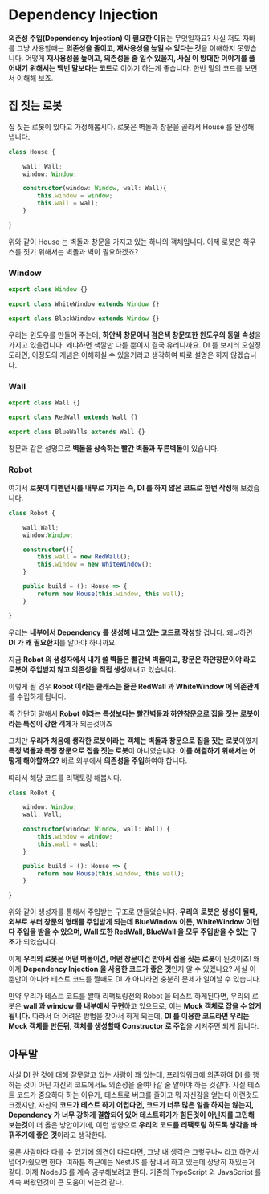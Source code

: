 # Dependency Injection

**의존성 주입(Dependency Injection) 이 필요한 이유**는 무엇일까요? 사실 저도 자바를 그냥 사용할때는 **의존성을 줄이고, 재사용성을 높일 수 있다는 것**을 이해하지 못했습니다.
어떻게 **재사용성을 높이고, 의존성을 줄 일수 있을지, 사실 이 방대한 이야기를 풀어내기 위해서는 백번 말보다는 코드**로 이야기 하는게 좋습니다. 한번 밑의 코드를 보면서 이해해 보죠.

## 집 짓는 로봇

집 짓는 로봇이 있다고 가정해봅시다. 로봇은 벽돌과 창문을 골라서 House 를 완성해 냅니다.

```typescript
class House {

    wall: Wall;
    window: Window;

    constructor(window: Window, wall: Wall){
        this.window = window;
        this.wall = wall;
    }

}
```

위와 같이 House 는 벽돌과 창문을 가지고 있는 하나의 객체입니다. 이제 로봇은 하우스를 짓기 위해서는 벽돌과 벽이 필요하겠죠?

### Window

```typescript
export class Window {}

export class WhiteWindow extends Window {}

export class BlackWindow extends Window {}
```

우리는 윈도우를 만들어 주는데, **하얀색 창문이나 검은색 창문또한 윈도우의 동일 속성**을 가지고 있을겁니다. 왜냐하면 색깔만 다를 뿐이지 결국 유리니까요. 
DI 를 보시러 오실정도라면, 이정도의 개념은 이해하실 수 있을거라고 생각하여 따로 설명은 하지 않겠습니다.

### Wall

```typescript
export class Wall {}

export class RedWall extends Wall {}

export class BlueWalls extends Wall {}
```

창문과 같은 설명으로 **벽돌을 상속하는 빨간 벽돌과 푸른벽돌**이 있습니다.

### Robot

여기서 **로봇이 디펜던시를 내부로 가지는 즉, DI 를 하지 않은 코드로 한번 작성**해 보겠습니다. 

```typescript
class Robot {

    wall:Wall;
    window:Window;

    constructor(){
        this.wall = new RedWall();
        this.window = new WhiteWindow();
    }

    public build = (): House => {
        return new House(this.window, this.wall);
    }

}
```

우리는 **내부에서 Dependency 를 생성해 내고 있는 코드로 작성**할 겁니다. 왜냐하면 **DI 가 왜 필요한지**를 알아야 하니까요.

지금 **Robot 의 생성자에서 내가 쓸 벽돌은 빨간색 벽돌이고, 창문은 하얀창문이야 라고 로봇이 주입받지 않고 의존성을 직접 생성**해내고 있습니다.

이렇게 될 경우 **Robot 이라는 클래스는 줄곧 RedWall 과 WhiteWindow 에 의존관계**를 수립하게 됩니다.

즉 간단히 말해서 **Robot 이라는 특성보다는 빨간벽돌과 하얀창문으로 집을 짓는 로봇이라는 특성이 강한 객체**가 되는것이죠

그치만 **우리가 처음에 생각한 로봇이라는 객체는 벽돌과 창문으로 집을 짓는 로봇**이였지 **특정 벽돌과 특정 창문으로 집을 짓는 로봇**이 아니였습니다. **이를 해결하기 위해서는 어떻게 해야할까요?** 바로 외부에서 **의존성을 주입**하여야 합니다.

따라서 해당 코드를 리팩토링 해봅시다.

```typescript
class RoBot {

    window: Window;
    wall: Wall;

    constructor(window: Window, wall: Wall) {
        this.window = window;
        this.wall = wall;
    }

    public build = (): House => {
        return new House(this.window, this.wall);
    }

}
```

위와 같이 생성자를 통해서 주입받는 구조로 만들었습니다. **우리의 로봇은 생성이 될때, 외부로 부터 창문의 형태를 주입받게 되는데 BlueWindow 이든, WhiteWindow 이던 다 주입을 받을 수 있으며, Wall 또한 RedWall, BlueWall 을 모두 주입받을 수 있는 구조**가 되었습니다.

이제 **우리의 로봇은 어떤 벽돌이건, 어떤 창문이건 받아서 집을 짓는 로봇**이 된것이죠! 왜 이제 **Dependency Injection 을 사용한 코드가 좋은 것**인지 알 수 있겠나요? 사실 이뿐만이 아니라 테스트 코드를 짤때도 DI 가 아니라면 충분히 문제가 일어날 수 있습니다.

만약 우리가 테스트 코드를 짤때 리팩토링전의 Robot 을 테스트 하게된다면, 우리의 로봇은 **wall 과 window 를 내부에서 구현**하고 있으므로, 이는 **Mock 객체로 잡을 수 없게 됩니다.** 따라서 더 어려운 방법을 찾아서 하게 되는데, **DI 를 이용한 코드라면 우리는 Mock 객체를 만든뒤, 객체를 생성할때 Constructor 로 주입**을 시켜주면 되게 됩니다.

## 아무말

사실 DI 란 것에 대해 잘못알고 있는 사람이 꽤 있는데, 프레임워크에 의존하여 DI 를 행하는 것이 아닌 자신의 코드에서도 의존성을 줄여나갈 줄 알아야 하는 것같다. 사실 테스트 코드가 중요하다 하는 이유가, 테스트로 버그를 줄이고 뭐 자신감을 얻는다 이런것도 크겠지만, 자신의 **코드가 테스트 하기 어렵다면, 코드가 너무 많은 일을 하지는 않는지, Dependency 가 너무 강하게 결합되어 있어 테스트하기가 힘든것이 아닌지를 고민해 보는것**이 더 옳은 방안이기에, 이런 방향으로 **우리의 코드를 리팩토링 하도록 생각을 바꿔주기에 좋은 것**이라고 생각한다.

물론 사람마다 다를 수 있기에 의견이 다르다면, 그냥 내 생각은 그렇구나~ 라고 하면서 넘어가줬으면 한다. 여하튼 최근에는 NestJS 를 짬내서 하고 있는데 상당히 재밌는거 같다. 이제 NodeJS 를 계속 공부해보려고 한다. 기존의 TypeScript 와 JavaScript 를 계속 써왔던것이 큰 도움이 되는것 같다.

